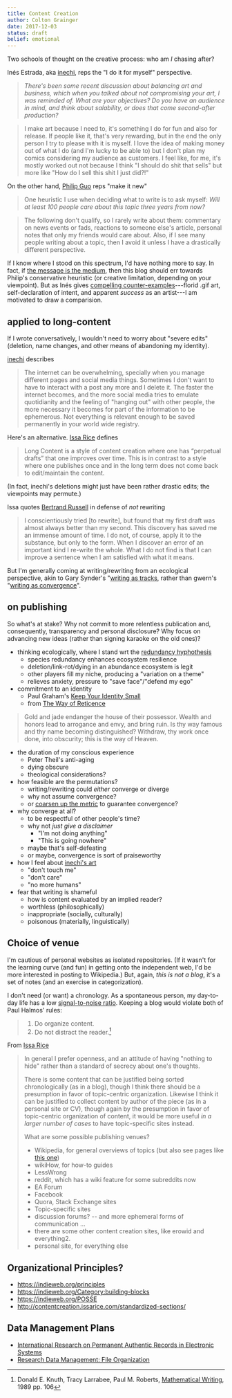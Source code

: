 ```yaml
---
title: Content Creation
author: Colton Grainger
date: 2017-12-03
status: draft
belief: emotional 
---
```


Two schools of thought on the creative process: who am *I* chasing after?  

Inés Estrada, aka [inechi](http://inechi.com/), reps the "I do it for myself" perspective.
> *There's been some recent discussion about balancing art and business, which when you talked about not compromising your art, I was reminded of. What are your objectives? Do you have an audience in mind, and think about salability, or does that come second-after production?*

> I make art because I need to, it's something I do for fun and also for release. If people like it, that's very rewarding,  but in the end the only person I try to please with it is myself. I love the idea of making money out of what I do (and I'm lucky to be able to) but I don't plan my comics considering my audience as customers. I feel like, for me, it's mostly worked out not because I think "I should do shit that sells" but more like "How do I sell this shit I just did?!"

On the other hand, [Philip Guo](http://pgbovine.net/writings.htm) reps "make it new"
> One heuristic I use when deciding what to write is to ask myself: *Will at least 100 people care about this topic three years from now?* 

> The following don't qualify, so I rarely write about them:
commentary on news events or fads, reactions to someone else's article, personal notes that only my friends would care about. Also, if I see many people writing about a topic, then I avoid it unless I have a drastically different perspective.

If I know where I stood on this spectrum, I'd have nothing more to say. In fact, if [the message is the medium](https://en.wikipedia.org/wiki/The_medium_is_the_message), then this blog should err towards Philip's conservative heuristic (or creative limitation, depending on your viewpoint). But as Inés gives [compelling counter-examples](http://gatosaurio.com/)---florid .gif art, self-declaration of intent, and apparent *success* as an artist---I am motivated to draw a comparision.

## applied to long-content

If I wrote conversatively, I wouldn't need to worry about "severe edits" (deletion, name changes, and other means of abandoning my identity).

[inechi](http://blog.inechi.com/2017/10/end-of-year-shows.html) describes
> The internet can be overwhelming, specially when you manage different pages and social media things. Sometimes I don't want to have to interact with a post any more and I delete it. The faster the internet becomes, and the more social media tries to emulate quotidianity and the feeling of "hanging out" with other people, the more necessary it becomes for part of the information to be ephemerous. Not everything is relevant enough to be saved permanently in your world wide registry.

Here's an alternative. [Issa Rice](https://issarice.com/long-content) defines 
> Long Content is a style of content creation where one has “perpetual drafts” that one improves over time. This is in contrast to a style where one publishes once and in the long term does not come back to edit/maintain the content.

(In fact, inechi's deletions might just have been rather drastic edits; the viewpoints may permute.)

Issa quotes [Bertrand Russell](http://www.personal.kent.edu/~rmuhamma/Philosophy/RBwritings/howWrite.htm) in defense of *not* rewriting
> I conscientiously tried [to rewrite], but found that my first draft was almost always better than my second. This discovery has saved me an immense amount of time. I do not, of course, apply it to the substance, but only to the form. When I discover an error of an important kind I re-write the whole. What I do not find is that I can improve a sentence when I am satisfied with what it means.

But I'm generally coming at writing/rewriting from an ecological perspective, akin to Gary Synder's "[writing as tracks](https://terebess.hu/zen/mesterek/The-Practice-of-the-Wild-by-Gary-Snyder.pdf), rather than gwern's "[writing as convergence](https://www.gwern.net/About)". 

## on publishing

So what's at stake? Why not commit to more relentless publication and, consequently, transparency and personal disclosure? Why focus on advancing new ideas (rather than signing karaoke on the old ones)? 
- thinking ecologically, where I stand wrt the [redundancy hyphothesis](https://en.wikipedia.org/wiki/Ecosystem_services#Redundancy_hypothesis)
	- species redundancy enhances ecosystem resilience
	- deletion/link-rot/dying in an abundance ecosystem is legit
	- other players fill my niche, producing a "variation on a theme"
	- relieves anxiety, pressure to "save face"/"defend my ego"
- commitment to an identity 
	- Paul Graham's [Keep Your Identity Small](http://www.paulgraham.com/identity.html)
	- from [The Way of Reticence](https://www.google.com/search?q=Gold+and+jade+endanger+the+house+of+their+possessor)
> Gold and jade endanger the house of their possessor. Wealth and honors lead to arrogance and envy, and bring ruin. Is thy way famous and thy name becoming distinguished? Withdraw, thy work once done, into obscurity; this is the way of Heaven.
- the duration of my conscious experience
	- Peter Theil's anti-aging
	- dying obscure
	- theological considerations?
- how feasible are the permutations?
	- writing/rewriting could *either* converge or diverge
	- why not assume convergence? 
	- or [coarsen up the metric](http://www.meltingasphalt.com/prickles-and-goo/) to guarantee convergence?
- why converge at all?
	- to be respectful of other people's time?
	- why not *just give a disclaimer*
		- "I'm not doing anything"
		- "This is going nowhere"
	- maybe that's self-defeating
	- or maybe, convergence is sort of praiseworthy
- how I feel about [inechi's art](http://inechi.com/Media/)
	- "don't touch me"
	- "don't care"
	- "no more humans"
- fear that writing is shameful 
	- how is content evaluated by an implied reader?
	- worthless (philosophically)
	- inappropriate (socially, culturally)
	- poisonous (materially, linguistically)

## Choice of venue

I'm cautious of personal websites as isolated repositories. (If it wasn't for the learning curve (and fun) in getting onto the independent web, I'd be more interested in posting to Wikipedia.) But, again, *this is not a blog*, it's a set of notes (and an exercise in categorization). 

I don't need (or want) a chronology. As a spontaneous person, my day-to-day life has a low [signal-to-noise ratio](). Keeping a blog would violate both of Paul Halmos' rules:
> 1. Do organize content.
> 2. Do not distract the reader.[^halmos]

[^halmos]: Donald E. Knuth, Tracy Larrabee, Paul M. Roberts, [Mathematical Writing](https://books.google.com/books?id=dDOehHMbUMcC&q="do%20not%20distract%20the%20reader"), 1989 pp. 106

From [Issa Rice](https://issarice.com/egoism-of-personal-websites)
> In general I prefer openness, and an attitude of having "nothing to hide" rather than a standard of secrecy about one's thoughts.
> 
> There is some content that can be justified being sorted chronologically (as in a blog), though I think there should be a presumption in favor of topic-centric organization.
Likewise I think it can be justified to collect content by author of the piece (as in a personal site or CV), though again by the presumption in favor of topic-centric organization of content, it would be more useful *in a larger number of cases* to have topic-specific sites instead.
> 
> What are some possible publishing venues?
> 
> - Wikipedia, for general overviews of topics (but also see pages like [this one](http://groupprops.subwiki.org/wiki/Groupprops:Groupprops_versus_Wikipedia))
> - wikiHow, for how-to guides
> - LessWrong
> - reddit, which has a wiki feature for some subreddits now
> - EA Forum
> - Facebook
> - Quora, Stack Exchange sites
> - Topic-specific sites
> - discussion forums? -- and more ephemeral forms of communication ...
> - there are some other content creation sites, like erowid and everything2.
> - personal site, for everything else

## Organizational Principles?

- <https://indieweb.org/principles>
- <https://indieweb.org/Category:building-blocks>
- <https://indieweb.org/POSSE>
- <http://contentcreation.issarice.com/standardized-sections/>

## Data Management Plans

- [International Research on Permanent Authentic Records in Electronic Systems](http://www.interpares.org/ip2/book.cfm)
- [Research Data Management: File Organization](https://libraries.mit.edu/data-management/files/2014/05/file-organization-july2014.pdf)
